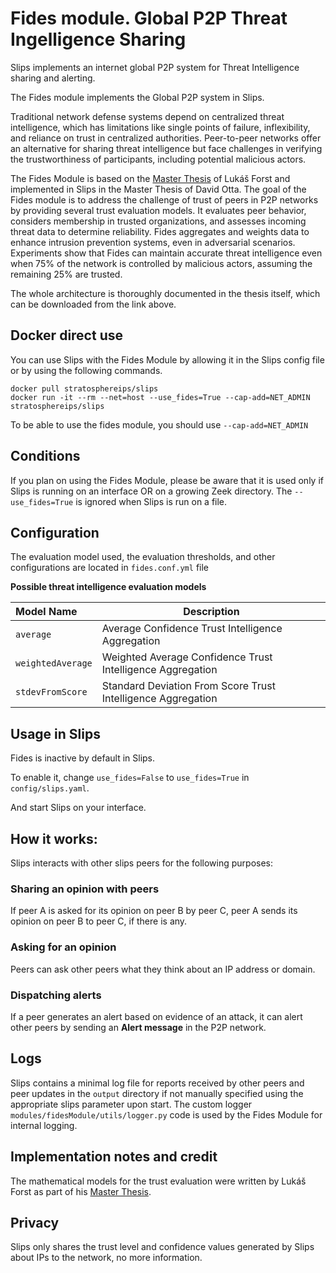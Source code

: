 # Fides module. Global P2P Threat Ingelligence Sharing

Slips implements an internet global P2P system for Threat Intelligence sharing and alerting.

The Fides module implements the Global P2P system in Slips.

Traditional network defense systems depend on centralized threat intelligence, which has limitations like single points of failure, inflexibility, and reliance on trust in centralized authorities. Peer-to-peer networks offer an alternative for sharing threat intelligence but face challenges in verifying the trustworthiness of participants, including potential malicious actors.

The Fides Module is based on the [Master Thesis](https://dspace.cvut.cz/handle/10467/101312) of Lukáš Forst and implemented in Slips in the Master Thesis of David Otta. The goal of the Fides module is to address the challenge of trust of peers in P2P networks by providing several trust evaluation models. It evaluates peer behavior, considers membership in trusted organizations, and assesses incoming threat data to determine reliability. Fides aggregates and weights data to enhance intrusion prevention systems, even in adversarial scenarios. Experiments show that Fides can maintain accurate threat intelligence even when 75% of the network is controlled by malicious actors, assuming the remaining 25% are trusted.

The whole architecture is thoroughly documented in the thesis itself, which can be downloaded from the link above.

## Docker direct use
You can use Slips with the Fides Module by allowing it in the Slips config file or by using the following commands.

```
docker pull stratosphereips/slips
docker run -it --rm --net=host --use_fides=True --cap-add=NET_ADMIN stratosphereips/slips
```

To be able to use the fides module, you should use ```--cap-add=NET_ADMIN```

## Conditions

If you plan on using the Fides Module, please be aware that it is used only if Slips is running on an interface OR on a growing Zeek directory. The `--use_fides=True` is ignored when Slips is run on a file.

## Configuration
The evaluation model used, the evaluation thresholds, and other configurations are located in ```fides.conf.yml``` file

**Possible threat intelligence evaluation models**

| **Model Name**         | **Description**                                                  |
|:-----------------------|--------------------------------------------------------------|
| `average`              | Average Confidence Trust Intelligence Aggregation            |
| `weightedAverage`      | Weighted Average Confidence Trust Intelligence Aggregation   |
| `stdevFromScore`       | Standard Deviation From Score Trust Intelligence Aggregation |

## Usage in Slips

Fides is inactive by default in Slips.

To enable it, change ```use_fides=False``` to ```use_fides=True``` in ```config/slips.yaml```.

And start Slips on your interface.

## How it works:

Slips interacts with other slips peers for the following purposes:

### Sharing an opinion with peers

If peer A is asked for its opinion on peer B by peer C, peer A sends its opinion on peer B to peer C, if there is any.

### Asking for an opinion

Peers can ask other peers what they think about an IP address or domain.

### Dispatching alerts

If a peer generates an alert based on evidence of an attack, it can alert other peers by sending an **Alert message** in the P2P network.

## Logs

Slips contains a minimal log file for reports received by other peers and peer updates in the ```output``` directory if not manually specified using the appropriate slips parameter upon start.
The custom logger ```modules/fidesModule/utils/logger.py``` code is used by the Fides Module for internal logging. 

## Implementation notes and credit
The mathematical models for the trust evaluation were written by Lukáš Forst as part of his [Master Thesis](https://dspace.cvut.cz/handle/10467/101312).


## Privacy

Slips only shares the trust level and confidence values generated by Slips about IPs to the network, no more information.
